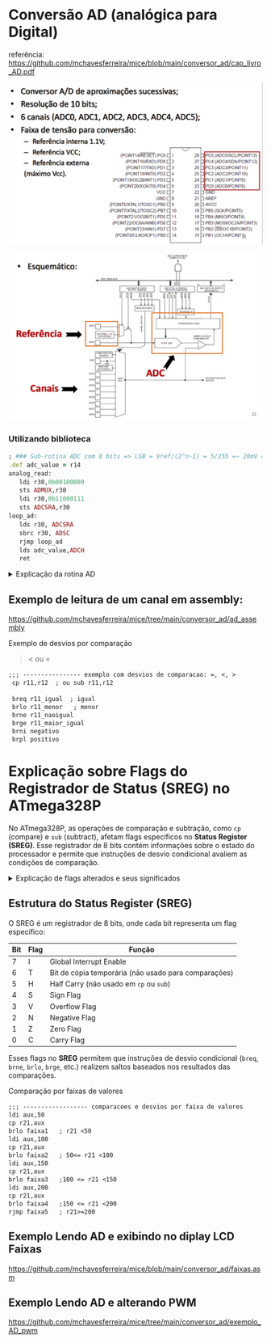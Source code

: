 
# Conversão AD (analógica para Digital)

referência:   https://github.com/mchavesferreira/mice/blob/main/conversor_ad/cap_livro_AD.pdf

<img src=imagens/conversor_ad.png><P>
 <img src=imagens/conversorAd_blocos.png><P>
 
 ### Utilizando biblioteca
 
 ```ruby
 ; ### Sub-rotina ADC com 8 bits => LSB = Vref/(2^n-1) = 5/255 =~ 20mV => 0b00000001 =~ 20mV ###
.def adc_value = r14
analog_read:
	ldi r30,0b00100000
	sts ADMUX,r30
	ldi r30,0b11000111
	sts ADCSRA,r30
loop_ad:
	lds r30, ADCSRA		
	sbrc r30, ADSC		
	rjmp loop_ad 
	lds adc_value,ADCH
	ret
 ```

<details><summary>Explicação da rotina AD</summary>
	
```ruby
analog_read:
    ldi r30, 0b00100000          ; Configura o canal analógico e a referência de tensão
                                 ; Carrega 0b00100000 em r30:
                                 ; - Bit 6: REFS0 = 1, seleciona a referência de tensão como AVcc
                                 ; - Bits 3-0: MUX[3:0] = 0000, seleciona o canal ADC0
    sts ADMUX, r30               ; Armazena o valor em ADMUX para configurar o ADC

    ldi r30, 0b11000111          ; Configura o registrador de controle e status do ADC (ADCSRA)
                                 ; Carrega 0b11000111 em r30:
                                 ; - Bit 7: ADEN = 1, habilita o ADC
                                 ; - Bit 6: ADSC = 1, inicia a conversão do ADC
                                 ; - Bit 5: ADATE = 0, desabilita trigger automático
                                 ; - Bit 4: ADIF = 0, limpa o flag de interrupção (escrever 1 no bit o limpa)
                                 ; - Bit 3: ADIE = 0, desabilita interrupção do ADC
                                 ; - Bits 2-0: ADPS[2:0] = 111, define o prescaler como 128 (para frequência do ADC)
    sts ADCSRA, r30              ; Armazena o valor em ADCSRA para configurar e iniciar a conversão do ADC

loop_ad:
    lds r30, ADCSRA              ; Lê o registrador ADCSRA para verificar o status da conversão
    sbrc r30, ADSC               ; Testa o bit ADSC (ADC Start Conversion)
                                 ; - Se ADSC = 1, a conversão está em andamento e a instrução seguinte é pulada
    rjmp loop_ad                 ; - Se ADSC = 1, continua esperando até que ADSC = 0 (conversão completa)

    lds adc_value, ADCH          ; Lê o valor alto da conversão do ADC (ADCH) e armazena em adc_value
                                 ; (Essa leitura é de 8 bits, se a precisão de 8 bits for suficiente)
    ret                          ; Retorna da sub-rotina com o valor lido em adc_value
```

</details>
	
## Exemplo de leitura de um canal em assembly:

https://github.com/mchavesferreira/mice/tree/main/conversor_ad/ad_assembly

Exemplo de desvios por comparação
> < ou =
```
;;; ---------------- exemplo com desvios de comparacao: =, <, >
 cp r11,r12  ; ou sub r11,r12
  
 breq r11_igual  ; igual
 brlo r11_menor   ; menor
 brne r11_naoigual
 brge r11_maior_igual
 brni negativo
 brpl positivo
  ```
# Explicação sobre Flags do Registrador de Status (SREG) no ATmega328P

No ATmega328P, as operações de comparação e subtração, como `cp` (compare) e `sub` (subtract), afetam flags específicos no **Status Register (SREG)**. Esse registrador de 8 bits contém informações sobre o estado do processador e permite que instruções de desvio condicional avaliem as condições de comparação.

<details><summary>Explicação de flags alterados e seus significados</summary>

Quando uma instrução `cp` ou `sub` é executada, os seguintes **flags** no SREG são afetados:

1. **Carry Flag (C)**:
   - Indica um **carry (vai-um)** em uma subtração não-signada, ou seja, se o valor de `r11` é menor que `r12` para valores não-signados.
   - É setado se `r11 < r12` (não-signado).

2. **Zero Flag (Z)**:
   - Indica se o resultado da subtração foi **zero**, ou seja, se `r11` é igual a `r12`.
   - É setado se `r11 == r12`.

3. **Negative Flag (N)**:
   - Indica que o resultado da subtração foi **negativo**.
   - É setado se o bit mais significativo (MSB) do resultado for 1, indicando que `r11 < r12` para valores signados.

4. **Overflow Flag (V)**:
   - Indica se houve **overflow** em uma operação de subtração de números com sinal.
   - É setado se a subtração resulta em um valor fora do intervalo representável para números com sinal (isso ocorre se o sinal do resultado for incorreto para a operação).

5. **Sign Flag (S)**:
   - Calculado como `S = N ⊕ V` (XOR entre N e V).
   - Indica o sinal do resultado para comparações de valores com sinal.
   - É setado se o resultado é negativo para valores com sinal.

### Resumo das Operações com Flags

| Operação                  | Flag Verificado |
|---------------------------|-----------------|
| **Igual (`=`)**           | `Z`            |
| **Diferente (`≠`)**       | `Z` (não setado) |
| **Menor que (`<`, não-signado)** | `C`   |
| **Maior ou igual (`≥`, signado)** | `S`   |
| **Negativo**              | `N`            |
| **Positivo**              | `S` (não setado) |

</details>

## Estrutura do Status Register (SREG)

O SREG é um registrador de 8 bits, onde cada bit representa um flag específico:

| Bit | Flag | Função                          |
|-----|------|---------------------------------|
| 7   | I    | Global Interrupt Enable         |
| 6   | T    | Bit de cópia temporária (não usado para comparações) |
| 5   | H    | Half Carry (não usado em `cp` ou `sub`) |
| 4   | S    | Sign Flag                       |
| 3   | V    | Overflow Flag                   |
| 2   | N    | Negative Flag                   |
| 1   | Z    | Zero Flag                       |
| 0   | C    | Carry Flag                      |

Esses flags no **SREG** permitem que instruções de desvio condicional (`breq`, `brne`, `brlo`, `brge`, etc.) realizem saltos baseados nos resultados das comparações.

  
 Comparação por faixas de valores
 ```
 ;;; ------------------ comparacoes e desvios por faixa de valores
ldi aux,50
cp r21,aux
brlo faixa1   ; r21 <50  
ldi aux,100
cp r21,aux
brlo faixa2   ; 50<= r21 <100  
ldi aux,150
cp r21,aux
brlo faixa3   ;100 <= r21 <150 
ldi aux,200
cp r21,aux
brlo faixa4   ;150 <= r21 <200 
rjmp faixa5   ; r21>=200
``` 


##  Exemplo Lendo AD e exibindo no diplay LCD Faixas

https://github.com/mchavesferreira/mice/blob/main/conversor_ad/faixas.asm

## Exemplo Lendo AD e alterando PWM

https://github.com/mchavesferreira/mice/tree/main/conversor_ad/exemplo_AD_pwm
